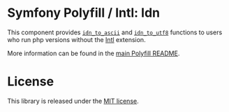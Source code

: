 Symfony Polyfill / Intl: Idn
============================

This component provides [`idn_to_ascii`](https://php.net/idn-to-ascii) and [`idn_to_utf8`](https://php.net/idn-to-utf8)
functions to users who run php versions without the [Intl](https://php.net/intl) extension.

More information can be found in the
[main Polyfill README](https://github.com/symfony/polyfill/blob/main/README.md).

License
=======

This library is released under the [MIT license](LICENSE).
